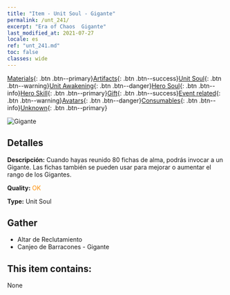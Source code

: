 ```yaml
---
title: "Item - Unit Soul - Gigante"
permalink: /unt_241/
excerpt: "Era of Chaos  Gigante"
last_modified_at: 2021-07-27
locale: es
ref: "unt_241.md"
toc: false
classes: wide
---
```

 [Materials](/ItemsES/){: .btn .btn--primary}[Artifacts](/ItemsES/Artifacts/){: .btn .btn--success}[Unit Soul](/ItemsES/UnitSoul/){: .btn .btn--warning}[Unit Awakening](/ItemsES/UnitAwakening/){: .btn .btn--danger}[Hero Soul](/ItemsES/HeroSoul/){: .btn .btn--info}[Hero Skill](/ItemsES/HeroSkill/){: .btn .btn--primary}[Gift](/ItemsES/Gift/){: .btn .btn--success}[Event related](/ItemsES/Events/){: .btn .btn--warning}[Avatars](/ItemsES/Avatars/){: .btn .btn--danger}[Consumables](/ItemsES/Consumables/){: .btn .btn--info}[Unknown](/ItemsES/Unknown/){: .btn .btn--primary}

 ![Gigante](/images/u/ti_taitan.jpg)

## Detalles
 **Descripción:** Cuando hayas reunido 80 fichas de alma, podrás invocar a un Gigante. Las fichas también se pueden usar para mejorar o aumentar el rango de los Gigantes.

 **Quality:** <span style="color: #FF8C00">OK</span>

 **Type:** Unit Soul

## Gather

*    Altar de Reclutamiento 
*    Canjeo de Barracones - Gigante 

## This item contains:

  None

